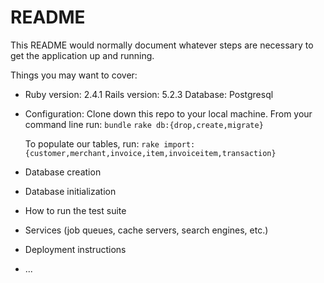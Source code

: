 # README

This README would normally document whatever steps are necessary to get the
application up and running.

Things you may want to cover:

* Ruby version: 2.4.1
  Rails version: 5.2.3
  Database: Postgresql

* Configuration:
  Clone down this repo to your local machine.
  From your command line run:
  `bundle`
  `rake db:{drop,create,migrate}`
  
  To populate our tables, run:
  `rake import:{customer,merchant,invoice,item,invoiceitem,transaction}`

* Database creation

* Database initialization

* How to run the test suite

* Services (job queues, cache servers, search engines, etc.)

* Deployment instructions

* ...
